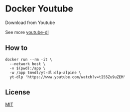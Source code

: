 # Docker Youtube

Download from Youtube

See more [youtube-dl](https://github.com/ytdl-org/youtube-dl)

## How to

```
docker run --rm -it \
  --network host \
  -v $(pwd):/app \
  -w /app tmvdl/yt-dl:dlp-alpine \
  yt-dlp 'https://www.youtube.com/watch?v=tI55Zu9uZEM'
```

## License

[MIT](./LICENSE)
